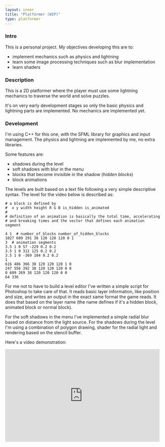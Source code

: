 ```yaml
---
layout: inner
title: "Platformer (WIP)"
type: platformer
---
```


### Intro

This is a personal project. My objectives developing this are to:

- implement mechanics such as physics and lightning
- learn some image processing techniques such as blur implementation
- learn shaders

### Description

This is a 2D platformer where the player must use some lightning mechanics to traverse the world and solve puzzles.

It's on very early development stages so only the basic physics and lightning parts are implemented. No mechanics are implemented yet.

### Development

I'm using C++ for this one, with the SFML library for graphics and input management. The physics and lightning are implemented by me, no extra libraries.

Some features are:

- shadows during the level
- soft shadows with blur in the menu
- blocks that become invisible in the shadow (_hidden blocks_)
- block animations

The levels are built based on a text file following a very simple descriptive syntax.
The level for the video below is described as:

```
# a block is defined by
#  x y width height R G B is_hidden is_animated
#
# definition of an animation is basically the total time, accelerating 
# and breaking times and the vector that defines each animation segment

4 1  # number_of_blocks number_of_hidden_blocks
1027 609 291 38 120 120 120 0 1
3  # animation segments 
3.5 1 0 57 -229 0.2 0.2
3.5 1 0 312 125 0.2 0.2 
3.5 1 0 -369 104 0.2 0.2 
1 
616 486 366 38 120 120 120 1 0 
247 556 392 38 120 120 120 0 0 
0 609 269 38 120 120 120 0 0 
64 336 
```

For me not to have to build a level editor I've written a simple script for Photoshop to take care of that. It reads basic layer information, like position and size, and writes an output in the exact same format the game reads. It does that based on the layer name (the name defines if it's a hidden block, animated block or normal block).

For the soft shadows in the menu I've implemented a simple radial blur based on distance from the light source. For the shadows during the level I'm using a combination of polygon drawing, shader for the radial light and rendering based on the stencil buffer.

Here's a video demonstration:

<iframe width="500" height="300" src="https://www.youtube.com/embed/K80JfZgXPwM" frameborder="0" allowfullscreen iv_load_policy="1"></iframe>

